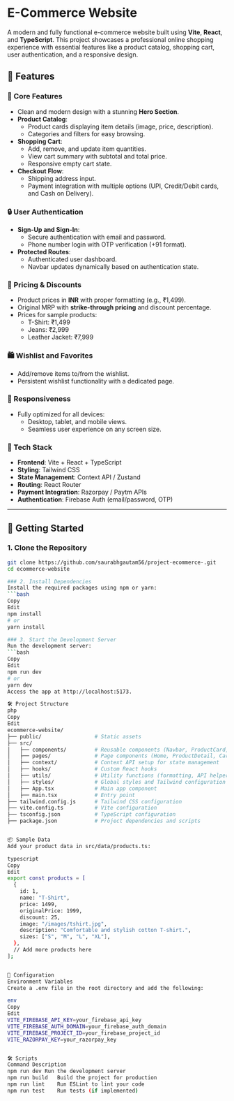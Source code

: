 # E-Commerce Website

A modern and fully functional e-commerce website built using **Vite**, **React**, and **TypeScript**. This project showcases a professional online shopping experience with essential features like a product catalog, shopping cart, user authentication, and a responsive design.

## 🌟 Features

### 🛒 Core Features
- Clean and modern design with a stunning **Hero Section**.
- **Product Catalog**:
  - Product cards displaying item details (image, price, description).
  - Categories and filters for easy browsing.
- **Shopping Cart**:
  - Add, remove, and update item quantities.
  - View cart summary with subtotal and total price.
  - Responsive empty cart state.
- **Checkout Flow**:
  - Shipping address input.
  - Payment integration with multiple options (UPI, Credit/Debit cards, and Cash on Delivery).

### 🔒 User Authentication
- **Sign-Up and Sign-In**:
  - Secure authentication with email and password.
  - Phone number login with OTP verification (+91 format).
- **Protected Routes**:
  - Authenticated user dashboard.
  - Navbar updates dynamically based on authentication state.

### 💸 Pricing & Discounts
- Product prices in **INR** with proper formatting (e.g., ₹1,499).
- Original MRP with **strike-through pricing** and discount percentage.
- Prices for sample products:
  - T-Shirt: ₹1,499
  - Jeans: ₹2,999
  - Leather Jacket: ₹7,999

### 🛍️ Wishlist and Favorites
- Add/remove items to/from the wishlist.
- Persistent wishlist functionality with a dedicated page.

### 📱 Responsiveness
- Fully optimized for all devices:
  - Desktop, tablet, and mobile views.
  - Seamless user experience on any screen size.

### 🔧 Tech Stack
- **Frontend**: Vite + React + TypeScript
- **Styling**: Tailwind CSS
- **State Management**: Context API / Zustand
- **Routing**: React Router
- **Payment Integration**: Razorpay / Paytm APIs
- **Authentication**: Firebase Auth (email/password, OTP)

---

## 🚀 Getting Started

### 1. Clone the Repository
```bash
git clone https://github.com/saurabhgautam56/project-ecommerce-.git
cd ecommerce-website

### 2. Install Dependencies
Install the required packages using npm or yarn:
```bash
Copy
Edit
npm install
# or
yarn install

### 3. Start the Development Server
Run the development server:
```bash
Copy
Edit
npm run dev
# or
yarn dev
Access the app at http://localhost:5173.

🛠️ Project Structure
php
Copy
Edit
ecommerce-website/
├── public/                 # Static assets
├── src/
│   ├── components/         # Reusable components (Navbar, ProductCard, etc.)
│   ├── pages/              # Page components (Home, ProductDetail, Cart, etc.)
│   ├── context/            # Context API setup for state management
│   ├── hooks/              # Custom React hooks
│   ├── utils/              # Utility functions (formatting, API helpers)
│   ├── styles/             # Global styles and Tailwind configuration
│   ├── App.tsx             # Main app component
│   ├── main.tsx            # Entry point
├── tailwind.config.js      # Tailwind CSS configuration
├── vite.config.ts          # Vite configuration
├── tsconfig.json           # TypeScript configuration
├── package.json            # Project dependencies and scripts


📦 Sample Data
Add your product data in src/data/products.ts:

typescript
Copy
Edit
export const products = [
  {
    id: 1,
    name: "T-Shirt",
    price: 1499,
    originalPrice: 1999,
    discount: 25,
    image: "/images/tshirt.jpg",
    description: "Comfortable and stylish cotton T-shirt.",
    sizes: ["S", "M", "L", "XL"],
  },
  // Add more products here
];


🔧 Configuration
Environment Variables
Create a .env file in the root directory and add the following:

env
Copy
Edit
VITE_FIREBASE_API_KEY=your_firebase_api_key
VITE_FIREBASE_AUTH_DOMAIN=your_firebase_auth_domain
VITE_FIREBASE_PROJECT_ID=your_firebase_project_id
VITE_RAZORPAY_KEY=your_razorpay_key


🛠️ Scripts
Command	Description
npm run dev	Run the development server
npm run build	Build the project for production
npm run lint	Run ESLint to lint your code
npm run test	Run tests (if implemented)

